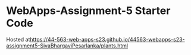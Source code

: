 # WebApps-Assignment-5 Starter Code
Hosted at<https://44-563-web-apps-s23.github.io/44563-webapps-s23-assignment5-SivaBhargaviPesarlanka/plants.html>